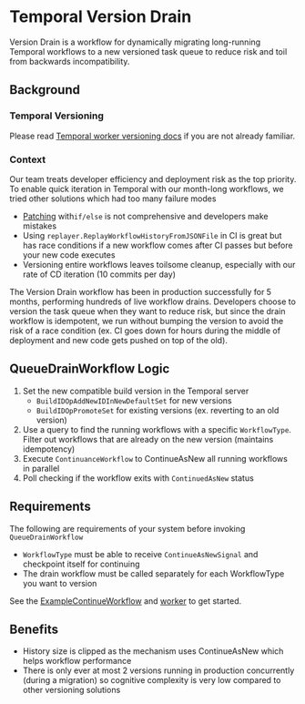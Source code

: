 # Temporal Version Drain

Version Drain is a workflow for dynamically migrating long-running Temporal workflows to a new versioned task queue to reduce risk and toil from backwards incompatibility.

## Background

### Temporal Versioning

Please read [Temporal worker versioning docs](https://docs.temporal.io/dev-guide/go/versioning#worker-versioning) if you are not already familiar.

### Context

Our team treats developer efficiency and deployment risk as the top priority. To enable quick iteration in Temporal with our month-long workflows, we tried other solutions which had too many failure modes

- [Patching](https://docs.temporal.io/workflows#patching) with`if/else` is not comprehensive and developers make mistakes
- Using `replayer.ReplayWorkflowHistoryFromJSONFile` in CI is great but has race conditions if a new workflow comes after CI passes but before your new code executes
- Versioning entire workflows leaves toilsome cleanup, especially with our rate of CD iteration (10 commits per day)

The Version Drain workflow has been in production successfully for 5 months, performing hundreds of live workflow drains. Developers choose to version the task queue when they want to reduce risk, but since the drain workflow is idempotent, we run without bumping the version to avoid the risk of a race condition (ex. CI goes down for hours during the middle of deployment and new code gets pushed on top of the old).

## QueueDrainWorkflow Logic

1. Set the new compatible build version in the Temporal server
   - `BuildIDOpAddNewIDInNewDefaultSet` for new versions
   - `BuildIDOpPromoteSet` for existing versions (ex. reverting to an old version)
2. Use a query to find the running workflows with a specific `WorkflowType`. Filter out workflows that are already on the new version (maintains idempotency)
3. Execute `ContinuanceWorkflow` to ContinueAsNew all running workflows in parallel
4. Poll checking if the workflow exits with `ContinuedAsNew` status

## Requirements

The following are requirements of your system before invoking `QueueDrainWorkflow`

- `WorkflowType` must be able to receive `ContinueAsNewSignal` and checkpoint itself for continuing
- The drain workflow must be called separately for each WorkflowType you want to version

See the [ExampleContinueWorkflow](./examples/example.go) and [worker](./examples/worker/worker.go) to get started.

## Benefits

- History size is clipped as the mechanism uses ContinueAsNew which helps workflow performance
- There is only ever at most 2 versions running in production concurrently (during a migration) so cognitive complexity is very low compared to other versioning solutions
